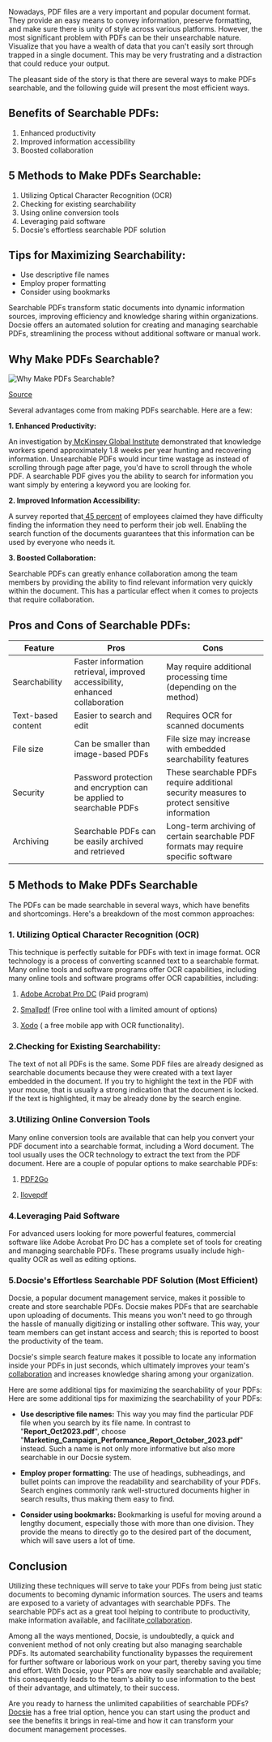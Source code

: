 Nowadays, PDF files are a very important and popular document format. They provide an easy means to convey information, preserve formatting, and make sure there is unity of style across various platforms. However, the most significant problem with PDFs can be their unsearchable nature. Visualize that you have a wealth of data that you can't easily sort through trapped in a single document. This may be very frustrating and a distraction that could reduce your output.

The pleasant side of the story is that there are several ways to make PDFs searchable, and the following guide will present the most efficient ways.

## Benefits of Searchable PDFs:

1. Enhanced productivity
2. Improved information accessibility
3. Boosted collaboration

## 5 Methods to Make PDFs Searchable:

1. Utilizing Optical Character Recognition (OCR)
2. Checking for existing searchability
3. Using online conversion tools
4. Leveraging paid software
5. Docsie's effortless searchable PDF solution

## Tips for Maximizing Searchability:

- Use descriptive file names
- Employ proper formatting
- Consider using bookmarks

Searchable PDFs transform static documents into dynamic information sources, improving efficiency and knowledge sharing within organizations. Docsie offers an automated solution for creating and managing searchable PDFs, streamlining the process without additional software or manual work.


## Why Make PDFs Searchable?

![Why Make PDFs Searchable?](https://cdn.docsie.io/workspace_PfNzfGj3YfKKtTO4T/doc_QiqgSuNoJpspcExF3/file_jlxXevoHVgfgPUm19/image1.png)

[Source](https://artificio.ai/product/search-pdf)

Several advantages come from making PDFs searchable. Here are a few:

**1. Enhanced Productivity:**

An investigation by[ ](https://www.mckinsey.com/industries/technology-media-and-telecommunications/our-insights/the-social-economy)[McKinsey Global Institute](https://www.mckinsey.com/industries/technology-media-and-telecommunications/our-insights/the-social-economy) demonstrated that knowledge workers spend approximately 1.8 weeks per year hunting and recovering information. Unsearchable PDFs would incur time wastage as instead of scrolling through page after page, you'd have to scroll through the whole PDF. A searchable PDF gives you the ability to search for information you want simply by entering a keyword you are looking for.

**2. Improved Information Accessibility:**

A survey reported that[ ](https://investor.manpowergroup.com/news-releases/news-release-details/talent-shortages-record-high-45-employers-around-world-report)[45 percent](https://investor.manpowergroup.com/news-releases/news-release-details/talent-shortages-record-high-45-employers-around-world-report) of employees claimed they have difficulty finding the information they need to perform their job well. Enabling the search function of the documents guarantees that this information can be used by everyone who needs it.

**3. Boosted Collaboration:**

Searchable PDFs can greatly enhance collaboration among the team members by providing the ability to find relevant information very quickly within the document. This has a particular effect when it comes to projects that require collaboration.

## Pros and Cons of Searchable PDFs:

|Feature|Pros|Cons|
|-|-|-|
|Searchability|Faster information retrieval, improved accessibility, enhanced collaboration|May require additional processing time (depending on the method)|
|Text-based content|Easier to search and edit|Requires OCR for scanned documents|
|File size|Can be smaller than image-based PDFs|File size may increase with embedded searchability features|
|Security|Password protection and encryption can be applied to searchable PDFs|These searchable PDFs require additional security measures to protect sensitive information|
|Archiving|Searchable PDFs can be easily archived and retrieved|Long-term archiving of certain searchable PDF formats may require specific software|
 

## 5 Methods to Make PDFs Searchable

The PDFs can be made searchable in several ways, which have benefits and shortcomings. Here's a breakdown of the most common approaches:

### 1. Utilizing Optical Character Recognition (OCR)
This technique is perfectly suitable for PDFs with text in image format. OCR technology is a process of converting scanned text to a searchable format. Many online tools and software programs offer OCR capabilities, including many online tools and software programs offer OCR capabilities, including:

1. [Adobe Acrobat Pro DC](https://www.adobe.com/es_eu/acrobat/acrobat-pro.html) (Paid program)

2. [Smallpdf](https://smallpdf.com/) (Free online tool with a limited amount of options)

3. [ ](https://xodo.com/)[Xodo](https://xodo.com/) ( a free mobile app with OCR functionality).

 

### 2.Checking for Existing Searchability:
The text of not all PDFs is the same. Some PDF files are already designed as searchable documents because they were created with a text layer embedded in the document. If you try to highlight the text in the PDF with your mouse, that is usually a strong indication that the document is locked. If the text is highlighted, it may be already done by the search engine.

### 3.Utilizing Online Conversion Tools

Many online conversion tools are available that can help you convert your PDF document into a searchable format, including a Word document. The tool usually uses the OCR technology to extract the text from the PDF document. Here are a couple of popular options to make searchable PDFs:

1. [PDF2Go](https://www.pdf2go.com/)

2. [ ](https://www.ilovepdf.com/)[Ilovepdf](https://www.ilovepdf.com/)

 

### 4.Leveraging Paid Software

For advanced users looking for more powerful features, commercial software like Adobe Acrobat Pro DC has a complete set of tools for creating and managing searchable PDFs. These programs usually include high-quality OCR as well as editing options.

### 5.Docsie's Effortless Searchable PDF Solution (Most Efficient)



Docsie, a popular document management service, makes it possible to create and store searchable PDFs. Docsie makes PDFs that are searchable upon uploading of documents. This means you won't need to go through the hassle of manually digitizing or installing other software. This way, your team members can get instant access and search; this is reported to boost the productivity of the team.

Docsie's simple search feature makes it possible to locate any information inside your PDFs in just seconds, which ultimately improves your team's[ ](https://site.docsie.io/centralized-team-collaboration-and-project-management)[collaboration](https://site.docsie.io/centralized-team-collaboration-and-project-management) and increases knowledge sharing among your organization.

Here are some additional tips for maximizing the searchability of your PDFs: Here are some additional tips for maximizing the searchability of your PDFs:

* **Use descriptive file names:** This way you may find the particular PDF file when you search by its file name. In contrast to "**Report_Oct2023.pdf**", choose "**Marketing_Campaign_Performance_Report_October_2023.pdf**" instead. Such a name is not only more informative but also more searchable in our Docsie system.

* **Employ proper formatting**: The use of headings, subheadings, and bullet points can improve the readability and searchability of your PDFs. Search engines commonly rank well-structured documents higher in search results, thus making them easy to find.

* **Consider using bookmarks:** Bookmarking is useful for moving around a lengthy document, especially those with more than one division. They provide the means to directly go to the desired part of the document, which will save users a lot of time.

## Conclusion

Utilizing these techniques will serve to take your PDFs from being just static documents to becoming dynamic information sources. The users and teams are exposed to a variety of advantages with searchable PDFs. The searchable PDFs act as a great tool helping to contribute to productivity, make information available, and facilitate[ ](https://site.docsie.io/documentation-collaboration-software)[collaboration](https://site.docsie.io/documentation-collaboration-software).

Among all the ways mentioned, Docsie, is undoubtedly, a quick and convenient method of not only creating but also managing searchable PDFs. Its automated searchability functionality bypasses the requirement for further software or laborious work on your part, thereby saving you time and effort. With Docsie, your PDFs are now easily searchable and available; this consequently leads to the team's ability to use information to the best of their advantage, and ultimately, to their success.

Are you ready to harness the unlimited capabilities of searchable PDFs?[ ](https://www.docsie.io/)[Docsie](https://www.docsie.io/) has a free trial option, hence you can start using the product and see the benefits it brings in real-time and how it can transform your document management processes.